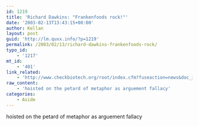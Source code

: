 ```yaml
---
id: 1219
title: 'Richard Dawkins: "Frankenfoods rock!"'
date: '2003-02-13T13:43:15+00:00'
author: Kellan
layout: post
guid: 'http://lm.quxx.info/?p=1219'
permalink: /2003/02/13/richard-dawkins-frankenfoods-rock/
typo_id:
    - '1217'
mt_id:
    - '401'
link_related:
    - 'http://www.checkbiotech.org/root/index.cfm?fuseaction=news&doc_id=4575&start=1&control=173&page_start=1&page_nr=101&pg=1'
raw_content:
    - 'hoisted on the petard of metaphor as arguement fallacy'
categories:
    - Aside
---
```


hoisted on the petard of metaphor as arguement fallacy